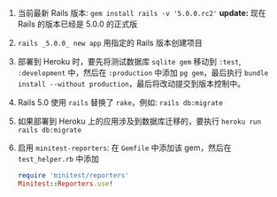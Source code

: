 1. 当前最新 Rails 版本: `gem install rails -v '5.0.0.rc2'` **update:** 现在 Rails 的版本已经是 5.0.0 的正式版
2. `rails _5.0.0_ new app` 用指定的 Rails 版本创建项目
3. 部署到 Heroku 时，要先将测试数据库 `sqlite gem` 移动到 `:test`, `:development` 中，然后在 `:production` 中添加 `pg gem`，最后执行 `bundle install --without production`，最后将改动提交到版本控制中。
4. Rails 5.0 使用 `rails` 替换了 `rake`，例如: `rails db:migrate`
5. 如果部署到 Heroku 上的应用涉及到数据库迁移的，要执行 `heroku run rails db:migrate`
6. 启用 `minitest-reporters`: 在 `Gemfile` 中添加该 gem，然后在 `test_helper.rb` 中添加
    
    ```ruby
    require 'minitest/reporters'
    Minitest::Reporters.use!
    ```

